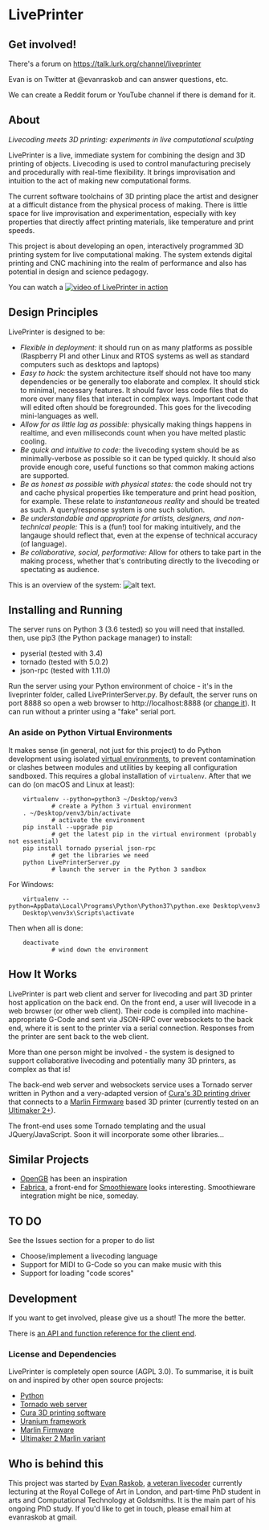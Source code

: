 # LivePrinter

## Get involved!

There's a forum on https://talk.lurk.org/channel/liveprinter

Evan is on Twitter at @evanraskob and can answer questions, etc.

We can create a Reddit forum or YouTube channel if there is demand for it.

## About

*Livecoding meets 3D printing: experiments in live computational sculpting*

LivePrinter is a live, immediate system for combining the design and 3D printing of objects. Livecoding is used to control manufacturing precisely and procedurally with real-time flexibility. It brings improvisation and intuition to the act of making new computational forms.

The current software toolchains of 3D printing place the artist and designer at a difficult distance from the physical process of making.  There is little space for live improvisation and experimentation, especially with key properties that directly affect printing materials, like temperature and print speeds.

This project is about developing an open, interactively programmed 3D printing system for live computational making. The system extends digital printing and CNC machining into the realm of performance and also has potential in design and science pedagogy. 

You can watch a
[![video of LivePrinter in action](https://img.youtube.com/vi/JJcg6MGmrDM/0.jpg)](https://www.youtube.com/watch?v=JJcg6MGmrDM&list=PLuA35183Y-6-GB69A7t3pcTRx6nrI7QxO&t=0s&index=2)

## Design Principles
LivePrinter is designed to be:

  - *Flexible in deployment:* it should run on as many platforms as possible (Raspberry PI and other Linux and RTOS systems as well as standard computers such as desktops and laptops)
  - *Easy to hack:* the system architecture itself should not have too many dependencies or be generally too elaborate and complex.  It should stick to minimal, necessary features. It should favor less code files that do more over many files that interact in complex ways.  Important code that will edited often should be foregrounded.  This goes for the livecoding mini-languages as well.
  - *Allow for as little lag as possible:* physically making things happens in realtime, and even milliseconds count when you have melted plastic cooling.
  - *Be quick and intuitive to code:* the livecoding system should be as minimally-verbose as possible so it can be typed quickly. It should also provide enough core, useful functions so that common making actions are supported.
  - *Be as honest as possible with physical states:* the code should not try and cache physical properties like temperature and print head position, for example.  These relate to _instantaneous reality_ and should be treated as such.  A query/response system is one such solution.  
  - *Be understandable and appropriate for artists, designers, and non-technical people:* This is a (fun!) tool for making intuitively, and the langauge should reflect that, even at the expense of technical accuracy (of language).
  - *Be collaborative, social, performative:* Allow for others to take part in the making process, whether that's contributing directly to the livecoding or spectating as audience. 
 
 This is an overview of the system:
![alt text](https://pixelpusher.github.io/liveprinter/docs/diagrams/liveprinter-architecture.png "liveprinter system overview diagram").

## Installing and Running

The server runs on Python 3 (3.6 tested) so you will need that installed.  then, use pip3 (the Python package manager) to install:

* pyserial (tested with 3.4)
* tornado (tested with 5.0.2)
* json-rpc (tested with 1.11.0)

Run the server using your Python environment of choice - it's in the liveprinter folder, called LivePrinterServer.py.  By default, the server runs on port 8888 so open a web browser to http://localhost:8888 (or [change it](https://github.com/pixelpusher/liveprinter/blob/master/liveprinter/LivePrinterServer.py#L28)).  It can run without a printer using a "fake" serial port.

### An aside on Python Virtual Environments

It makes sense (in general, not just for this project) to do Python development using isolated [virtual environments](https://virtualenv.pypa.io/en/stable/), to prevent contamination or clashes between modules and utilities by keeping all configuration sandboxed. This requires a global installation of `virtualenv`. After that we can do (on macOS and Linux at least):

        virtualenv --python=python3 ~/Desktop/venv3
                # create a Python 3 virtual environment
        . ~/Desktop/venv3/bin/activate
                # activate the environment
        pip install --upgrade pip
                # get the latest pip in the virtual environment (probably not essential)
        pip install tornado pyserial json-rpc
                # get the libraries we need
        python LivePrinterServer.py
                # launch the server in the Python 3 sandbox
                
For Windows:

        virtualenv --python=AppData\Local\Programs\Python\Python37\python.exe Desktop\venv3
        Desktop\venv3x\Scripts\activate

Then when all is done:

        deactivate
                # wind down the environment

## How It Works

LivePrinter is part web client and server for livecoding and part 3D printer host application on the back end.  On the front end, a user will livecode in a web browser (or other web client).  Their code is compiled into machine-appropriate G-Code and sent via JSON-RPC over websockets to the back end, where it is sent to the printer via a serial connection.  Responses from the printer are sent back to the web client.  

More than one person might be involved - the system is designed to support collaborative livecoding and potentially many 3D printers, as complex as that is!

The back-end web server and websockets service uses a Tornado server written in Python and a very-adapted version of [Cura's 3D printing driver](https://github.com/Ultimaker/Cura/tree/master/plugins/USBPrinting) that connects to a [Marlin Firmware](https://github.com/MarlinFirmware/Marlin) based 3D printer (currently tested on an [Ultimaker 2+](https://github.com/Ultimaker/Ultimaker2Marlin)). 

The front-end uses some Tornado templating and the usual JQuery/JavaScript.  Soon it will incorporate some other libraries...

## Similar Projects
* [OpenGB](https://github.com/amorphitec/opengb) has been an inspiration
* [Fabrica](https://github.com/arthurwolf/fabrica), a front-end for [Smoothieware](https://github.com/Smoothieware/Smoothieware) looks interesting.  Smoothieware integration might be nice, someday.

## TO DO

See the Issues section for a proper to do list

* Choose/implement a livecoding language
* Support for MIDI to G-Code so you can make music with this
* Support for loading "code scores"

## Development
If you want to get involved, please give us a shout!  The more the better.

There is [an API and function reference for the client end](https://pixelpusher.github.io/liveprinter/docs/).


### License and Dependencies
LivePrinter is completely open source (AGPL 3.0). To summarise, it is built on and inspired by other open source projects:
* [Python](http://python.org)
* [Tornado web server](https://github.com/tornadoweb/tornado/)
* [Cura 3D printing software](https://github.com/Ultimaker/Cura/)
* [Uranium framework](https://github.com/Ultimaker/Uranium)
* [Marlin Firmware](https://github.com/MarlinFirmware/Marlin)
* [Ultimaker 2 Marlin variant](https://github.com/Ultimaker/Ultimaker2Marlin)

## Who is behind this
This project was started by [Evan Raskob](http://pixelist.info), [a veteran livecoder](https://www.youtube.com/playlist?list=PLuA35183Y-6-kdqw70KCm4knSm4lvvicu) currently lecturing at the Royal College of Art in London, and part-time PhD student in arts and Computational Technology at Goldsmiths.  It is the main part of his ongoing PhD study.  If you'd like to get in touch, please email him at evanraskob at gmail. 



